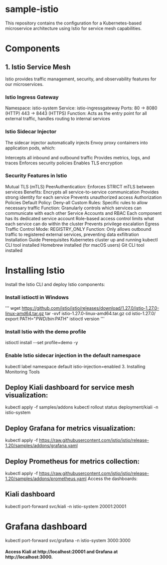 # sample-istio
This repository contains the configuration for a Kubernetes-based microservice architecture using Istio for service mesh capabilities.

# Components
## 1. Istio Service Mesh
Istio provides traffic management, security, and observability features for our microservices.

### Istio Ingress Gateway
Namespace: istio-system
Service: istio-ingressgateway
Ports:
80 → 8080 (HTTP)
443 → 8443 (HTTPS)
Function: Acts as the entry point for all external traffic, handles routing to internal services
### Istio Sidecar Injector
The sidecar injector automatically injects Envoy proxy containers into application pods, which:

Intercepts all inbound and outbound traffic
Provides metrics, logs, and traces
Enforces security policies
Enables TLS encryption

### Security Features in Istio
Mutual TLS (mTLS)
PeerAuthentication: Enforces STRICT mTLS between services
Benefits:
Encrypts all service-to-service communication
Provides strong identity for each service
Prevents unauthorized access
Authorization Policies
Default Policy: Deny-all
Custom Rules: Specific rules to allow necessary traffic
Function: Granularly controls which services can communicate with each other
Service Accounts and RBAC
Each component has its dedicated service account
Role-based access control limits what each service can do within the cluster
Prevents privilege escalation
Egress Traffic Control
Mode: REGISTRY_ONLY
Function: Only allows outbound traffic to registered external services, preventing data exfiltration
Installation Guide
Prerequisites
Kubernetes cluster up and running
kubectl CLI tool installed
Homebrew installed (for macOS users)
Git CLI tool installed

# Installing Istio
Install the Istio CLI and deploy Istio components:

### Install istioctl in Windows
''' wget https://github.com/istio/istio/releases/download/1.27.0/istio-1.27.0-linux-amd64.tar.gz
 tar -xvf istio-1.27.0-linux-amd64.tar.gz
 cd istio-1.27.0/
 export PATH="$PWD/bin:$PATH" 
 istioctl version '''

### Install Istio with the demo profile
istioctl install --set profile=demo -y

### Enable Istio sidecar injection in the default namespace
kubectl label namespace default istio-injection=enabled
3. Installing Monitoring Tools

## Deploy Kiali dashboard for service mesh visualization:

kubectl apply -f samples/addons
kubectl rollout status deployment/kiali -n istio-system

## Deploy Grafana for metrics visualization:

kubectl apply -f https://raw.githubusercontent.com/istio/istio/release-1.20/samples/addons/grafana.yaml
## Deploy Prometheus for metrics collection:

kubectl apply -f https://raw.githubusercontent.com/istio/istio/release-1.20/samples/addons/prometheus.yaml
Access the dashboards:

## Kiali dashboard
kubectl port-forward svc/kiali -n istio-system 20001:20001

# Grafana dashboard
kubectl port-forward svc/grafana -n istio-system 3000:3000

#### Access Kiali at http://localhost:20001 and Grafana at http://localhost:3000.
